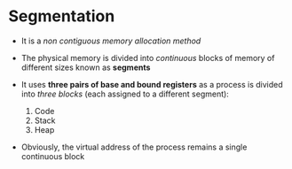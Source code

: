 # Segmentation

- It is a *non contiguous memory allocation method*

- The physical memory is divided into *continuous* blocks of memory of different
sizes known as **segments**

- It uses **three pairs of base and bound registers** as a process is divided
into *three blocks* (each assigned to a different segment):
    1. Code
    2. Stack
    3. Heap

- Obviously, the virtual address of the process remains a single continuous block
